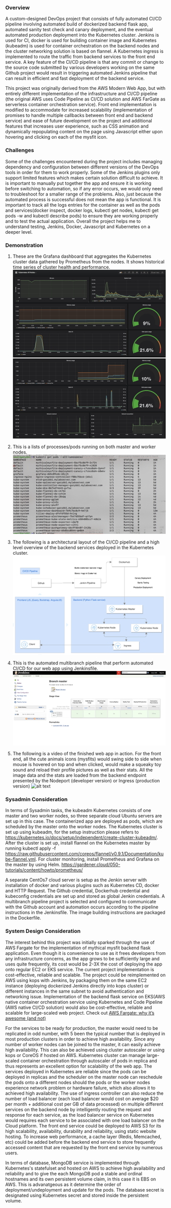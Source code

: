 ### Overview

A custom-designed DevOps project that consists of fully automated CI/CD pipeline involving automated build of dockerized backend flask app, automated sanity test check and canary deployment, and the eventual automated production deployment into the Kubernetes cluster. Jenkins is used for CI, docker is used for building container image and Kubernetes (kubeadm) is used for container orchestration on the backend nodes and the cluster networking solution is based on flannel. A Kubernetes ingress is implemented to route the traffic from backend services to the front end service. A key feature of the CI/CD pipeline is that any commit or change to the source code submitted by various developers working on the same Github project would result in triggering automated Jenkins pipeline that can result in efficient and fast deployment of the backend service. 

This project was originally derived from the AWS Modern Web App, but with entirely different implementation of the infrastructure and CI/CD pipeline (the original AWS uses Code Pipeline as CI/CD solution and AWS FarGate as serverless container orchestration service). Front end implementation is modified to accommodate for increased scalability (implementation of promises to handle multiple callbacks between front end and backend service) and ease of future development on the project and additional features that increases user experience, such as CSS animation and dynamically repopulating content on the page using Javascript either upon hovering and clicking on each of the mysfit icon.

### Challenges
Some of the challenges encountered during the project includes managing dependency and configuration between different versions of the DevOps tools in order for them to work properly. Some of the Jenkins plugins only support limited features which makes certain solution difficult to achieve. It is important to manually put together the app and ensure it is working before switching to automation, so if any error occurs, we would only need to troubleshoot for a smaller range of the problems. Also, just because the automated process is successful does not mean the app is functional. It is important to track all the logs entries for the container as well as the pods and services(docker inspect, docker logs, kubectl get nodes, kubectl get pods -w and kubectl describe pods) to ensure they are working properly and to test the actual application. Overall the project helps me to understand testing, Jenkins, Docker, Javascript and Kubernetes on a deeper level.

### Demonstration

1. These are the Grafana dashboard that aggregates the Kubernetes cluster data gathered by Prometheus from the nodes. It shows historical time series of cluster health and performance.
![alt text](https://github.com/enyu0226/Custom-Web-App-CI-CD-Pipeline/blob/master/image-and-video/Prometheus%20and%20Grafana%20Monitor%201.png)
![alt text](https://github.com/enyu0226/Custom-Web-App-CI-CD-Pipeline/blob/master/image-and-video/Prometheus%20and%20Grafana%20Monitor%202.png)

2. This is a lists of processes/pods running on both master and worker nodes.
![alt text](https://github.com/enyu0226/Custom-Web-App-CI-CD-Pipeline/blob/master/image-and-video/kubernetes%20processes.png)

3. The following is a architectural layout of the CI/CD pipeline and a high level overview of the backend services deployed in the Kubernetes cluster. 
![alt text](https://github.com/enyu0226/Custom-Web-App-CI-CD-Pipeline/blob/master/image-and-video/App%20Archetecture.png)

4. This is the automated multibranch pipeline that perform automated CI/CD for our web app using Jenkinsfile.
![alt text](https://github.com/enyu0226/Custom-Web-App-CI-CD-Pipeline/blob/master/image-and-video/Jenkin%20Pipeline.png)

5. The following is a video of the finished web app in action. For the front end, all the cute animals icons (mysfits) would swing side to side when mouse is hovered on top and when clicked, would make a squeaky toy sound and reload their profile pictures as well as their stats. All the image data and the stats are loaded from the backend endpoint presented by the Nodeport (developer version) or Ingress (production version)
![alt text](https://github.com/enyu0226/Custom-Web-App-CI-CD-Pipeline/blob/master/image-and-video/web_app_demo.gif)

### Sysadmin Consideration
In terms of Sysadmin tasks, the kubeadm Kubernetes consists of one master and two worker nodes, so three separate cloud Ubuntu servers are set up in this case. The containerized app are deployed as pods, which are scheduled by the master onto the worker nodes. The Kubernetes cluster is set up using kubeadm, for the setup instruction please refers to https://kubernetes.io/docs/setup/independent/create-cluster-kubeadm/. After the cluster is set up, install flannel on the Kubernetes master by running 
kubectl apply -f https://raw.githubusercontent.com/coreos/flannel/v0.9.1/Documentation/kube-flannel.yml. For cluster monitoring, install Prometheus and Grafana on the master by using Helm. 
https://gardener.cloud/050-tutorials/content/howto/prometheus/

A separate CentOs7 cloud server is setup as the Jenkin server with installation of docker and various plugins such as Kubernetes CD, docker and HTTP Request. The Github credential, Dockerhub credential and kubeconfig credentials are set up and stored as global Jenkin credentials. A multibranch pipeline project is selected and configured to communicate with the Github account and automation occurs according to the pipeline instructions in the Jenkinsfile. The image building instructions are packaged in the Dockerfile.

### System Design Consideration
The interest behind this project was initially sparked through the use of AWS Fargate for the implementation of mythical mysfit backend flask application. Even though it is convenience to use as it frees developers from any infrastructure concerns, as the app grows to be sufficiently large and uses quite frequently, its cost would be 2-3X the cost of deploying the app onto regular EC2 or EKS service. The current project implementation is cost-effective, reliable and scalable. The project could be reimplemented on AWS using kops with Jenkins, by packaging them on the same EC2 instance (deploying dockerized Jenkins directly into kops cluster) or different instances in the same subnet to avoid authentication and networking issue. Implementation of the backend flask service on EKS(AWS native container orchestration service using Kubernetes and Code Pipeline (AWS native CI/CD solution) would also be cost-effective, reliable and scalable for large-scaled web project. Check out [AWS Fargate: why it’s awesome (and not)](https://medium.freecodecamp.org/amazon-fargate-goodbye-infrastructure-3b66c7e3e413)

For the services to be ready for production, the master would need to be replicated in odd number, with 5 been the typical number that is deployed in most production clusters in order to achieve high availability. Since any number of worker nodes can be joined to the master, it can easily achieve high availability. This can also be achieved using cluster autoscaler or using kops or CoreOS if hosted on AWS. Kubernetes cluster can manage large-scaled container orchestration through autoscaler of pods in replica and thus represents an excellent option for scalability of the web app. The services deployed in Kubernetes are reliable since the pods can be deployed in replicas and the scheduler on the master node can reschedule the pods onto a different nodes should the pods or the worker nodes experience network problem or hardware failure, which also allows it to achieved high availability. The use of ingress controller can also reduce the number of load balancer (each load balancer would cost on average $20 per month + additional cost per GB of data processed) on multiple different services on the backend node by intelligently routing the request and response for each service, as the load balancer service on Kubernetes would requires each service to be associated with one load balancer on the Cloud platform. The front end service could be deployed to AWS S3 for its high scalability, availability, durability and reliability, using static website hosting. To increase web performance, a cache layer (Redis, Memcached, etc) could be added before the backend end service to store frequently accessed content that are requested by the front end service by numerous users.

In terms of database, MongoDB service is implemented through Kubernetes's statefulset and hosted on AWS to achieve high availability and reliability and to give the each MongoDB pod a stable and ordinal hostnames and its own persistent volume claim, in this case it is EBS on AWS. This is advanatgeous as it determine the order of deployment/undeployment and update for the pods. The database secret is designated using Kubernetes secret and stored inside the persistent volume.
